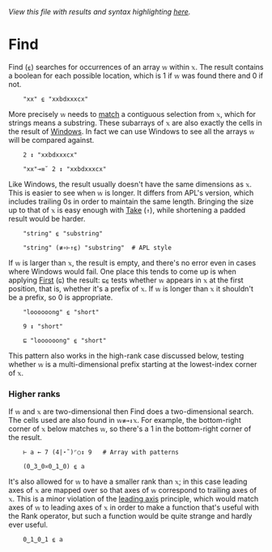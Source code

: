 *View this file with results and syntax highlighting [here](https://mlochbaum.github.io/BQN/doc/find.html).*

# Find

Find (`⍷`) searches for occurrences of an array `𝕨` within `𝕩`. The result contains a boolean for each possible location, which is 1 if `𝕨` was found there and 0 if not.

        "xx" ⍷ "xxbdxxxcx"

More precisely `𝕨` needs to [match](match.md) a contiguous selection from `𝕩`, which for strings means a substring. These subarrays of `𝕩` are also exactly the cells in the result of [Windows](windows.md). In fact we can use Windows to see all the arrays `𝕨` will be compared against.

        2 ↕ "xxbdxxxcx"

        "xx"⊸≡˘ 2 ↕ "xxbdxxxcx"

Like Windows, the result usually doesn't have the same dimensions as `𝕩`. This is easier to see when `𝕨` is longer. It differs from APL's version, which includes trailing 0s in order to maintain the same length. Bringing the size up to that of `𝕩` is easy enough with [Take](take.md) (`↑`), while shortening a padded result would be harder.

        "string" ⍷ "substring"

        "string" (≢∘⊢↑⍷) "substring"  # APL style

If `𝕨` is larger than `𝕩`, the result is empty, and there's no error even in cases where Windows would fail. One place this tends to come up is when applying [First](pick.md) (`⊑`) the result: `⊑⍷` tests whether `𝕨` appears in `𝕩` at the first position, that is, whether it's a prefix of `𝕩`. If `𝕨` is longer than `𝕩` it shouldn't be a prefix, so 0 is appropriate.

        "loooooong" ⍷ "short"

        9 ↕ "short"

        ⊑ "loooooong" ⍷ "short"

This pattern also works in the high-rank case discussed below, testing whether `𝕨` is a multi-dimensional prefix starting at the lowest-index corner of `𝕩`.

### Higher ranks

If `𝕨` and `𝕩` are two-dimensional then Find does a two-dimensional search. The cells used are also found in `𝕨≢⊸↕𝕩`. For example, the bottom-right corner of `𝕩` below matches `𝕨`, so there's a 1 in the bottom-right corner of the result.

        ⊢ a ← 7 (4|⋆˜)⌜○↕ 9   # Array with patterns

        (0‿3‿0≍0‿1‿0) ⍷ a

It's also allowed for `𝕨` to have a smaller rank than `𝕩`; in this case leading axes of `𝕩` are mapped over so that axes of `𝕨` correspond to trailing axes of `𝕩`. This is a minor violation of the [leading axis](leading.md) principle, which would match axes of `𝕨` to leading axes of `𝕩` in order to make a function that's useful with the Rank operator, but such a function would be quite strange and hardly ever useful.

        0‿1‿0‿1 ⍷ a
